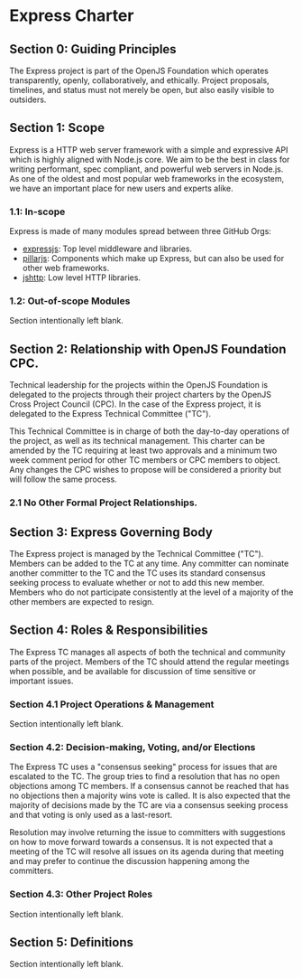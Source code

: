 # Express Charter

## Section 0: Guiding Principles

The Express project is part of the OpenJS Foundation which operates
transparently, openly, collaboratively, and ethically.
Project proposals, timelines, and status must not merely be open, but
also easily visible to outsiders.

## Section 1: Scope

Express is a HTTP web server framework with a simple and expressive API
which is highly aligned with Node.js core. We aim to be the best in
class for writing performant, spec compliant, and powerful web servers
in Node.js. As one of the oldest and most popular web frameworks in
the ecosystem, we have an important place for new users and experts
alike.

### 1.1: In-scope

Express is made of many modules spread between three GitHub Orgs:

- [expressjs](http://github.com/expressjs/): Top level middleware and
  libraries.
- [pillarjs](http://github.com/pillarjs/): Components which make up
  Express, but can also be used for other web frameworks.
- [jshttp](http://github.com/jshttp/): Low level HTTP libraries.

### 1.2: Out-of-scope Modules

Section intentionally left blank.

## Section 2: Relationship with OpenJS Foundation CPC.

Technical leadership for the projects within the OpenJS Foundation is
delegated to the projects through their project charters by the OpenJS
Cross Project Council (CPC). In the case of the Express project, it is
delegated to the Express Technical Committee ("TC").

This Technical Committee is in charge of both the day-to-day operations
of the project, as well as its technical management. This charter can
be amended by the TC requiring at least two approvals and a minimum two
week comment period for other TC members or CPC members to object. Any
changes the CPC wishes to propose will be considered a priority but
will follow the same process.

### 2.1 No Other Formal Project Relationships.

## Section 3: Express Governing Body

The Express project is managed by the Technical Committee ("TC").
Members can be added to the TC at any time. Any committer can nominate
another committer to the TC and the TC uses its standard consensus
seeking process to evaluate whether or not to add this new member.
Members who do not participate consistently at the level of a majority
of the other members are expected to resign.

## Section 4: Roles & Responsibilities

The Express TC manages all aspects of both the technical and community
parts of the project. Members of the TC should attend the regular
meetings when possible, and be available for discussion of time
sensitive or important issues.

### Section 4.1 Project Operations & Management

Section intentionally left blank.

### Section 4.2: Decision-making, Voting, and/or Elections

The Express TC uses a "consensus seeking" process for issues that are
escalated to the TC. The group tries to find a resolution that has no
open objections among TC members. If a consensus cannot be reached
that has no objections then a majority wins vote is called. It is also
expected that the majority of decisions made by the TC are via a
consensus seeking process and that voting is only used as a last-resort.

Resolution may involve returning the issue to committers with
suggestions on how to move forward towards a consensus. It is not
expected that a meeting of the TC will resolve all issues on its
agenda during that meeting and may prefer to continue the discussion
happening among the committers.

### Section 4.3: Other Project Roles

Section intentionally left blank.

## Section 5: Definitions

Section intentionally left blank.
